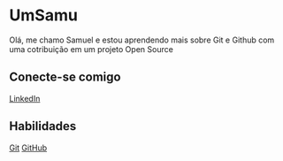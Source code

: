 # UmSamu
Olá, me chamo Samuel e estou aprendendo mais sobre Git e Github com uma cotribuição em um projeto Open Source

## Conecte-se comigo
[LinkedIn](https://www.linkedin.com/in/samuel-silva-9527032a2/)

## Habilidades
[Git](https://upload.wikimedia.org/wikipedia/commons/thumb/3/3f/Git_icon.svg/2048px-Git_icon.svg.png) 
[GitHub](https://cdn-icons-png.flaticon.com/512/25/25231.png)